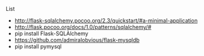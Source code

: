 List

- http://flask-sqlalchemy.pocoo.org/2.3/quickstart/#a-minimal-application
- http://flask.pocoo.org/docs/1.0/patterns/sqlalchemy/#
- pip install Flask-SQLAlchemy
- https://github.com/admiralobvious/flask-mysqldb
- pip install pymysql
